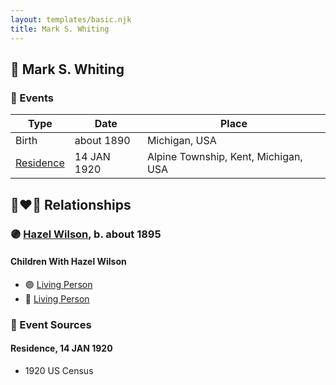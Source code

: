 ```yaml
---
layout: templates/basic.njk
title: Mark S. Whiting
---
```

## 🔵 Mark S. Whiting

### 📆 Events

Type | Date | Place
------ | ------ | ------
Birth | about 1890 | Michigan, USA
[Residence](#event-75834b15-4d01-45d7-acd3-266522e6ce8d) | 14 JAN 1920 | Alpine Township, Kent, Michigan, USA

## 👩‍❤️‍👨 Relationships

### 🟣 [Hazel Wilson](/people/2/23514264), b. about 1895

#### Children With Hazel Wilson
* 🟣 [Living Person](/people/2/25706609)
* 🔵 [Living Person](/people/1/18721885)
### 📰 Event Sources

#### <a id="event-75834b15-4d01-45d7-acd3-266522e6ce8d"></a> Residence, 14 JAN 1920
* 1920 US Census
